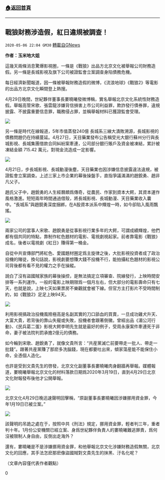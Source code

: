 ###  [:house:返回首頁](https://github.com/ourhimalayas/txt)
---

## 戰狼財務涉造假，紅日違規被調查！
`2020-05-06 22:04 GM30` [轉載自GNews](https://gnews.org/zh-hant/195930/)

**作者：玉米地大姐**

這幾天兩條消息驚爆影視圈，一條是《戰狼》出品方北京文化被舉報公司財務造假。另一條是長城影視及旗下公司被證監會立案調查身陷債務危機。

每日經濟新聞報道，因一條被舉報財務造假的微博，《流浪地球》《戰狼2》等電影的出品方北京文化瞬間登上熱搜。

4月29日晚間，世紀夥伴董事長婁曉曦發微博稱，實名舉報北京文化系統性財務造假。舉報高管宋歌、張雲龍涉嫌背信損害上市公司利益罪，欺詐發行債券罪，違規披露、不披露重要信息罪，職務侵占罪，並稱舉報材料已獲證監會受理。

![](https://s3.amazonaws.com/gnews-media-offload/wp-content/uploads/2020/05/06215910/1-38.jpg)

另一條是時代在線報道，5年市值蒸發240億 長城系三線大潰敗溯源，長城影視的債務問題仍在持續蔓延。4月27日，天目藥業發布公告稱受光大銀行蘇州分行與長城影視、長城集團借款合同糾紛案牽連，公司部分銀行賬戶及資金被凍結，累計被凍結金額 715.42 萬元，對現金流造成一定影響。

![](https://s3.amazonaws.com/gnews-media-offload/wp-content/uploads/2020/05/06215955/2-35.jpg)

4月21日，步長城影視、長城動漫後塵，天目藥業也因涉嫌信息披露違法違規，被證監會立案調查。上述三家上市企業的幕後操盤手，直指爭議滿滿的趙銳勇、趙非凡父子。

趙氏父子中，趙銳勇的人生經曆頗爲傳奇，從農民、作家到資本大鳄，其資本運作風格激進。短短兩年時間通過借殼，將長城影視、長城動漫、天目藥業收入囊中。“長城系”與趙銳勇深度捆綁，在A股資本派系中輝煌一時，如今卻陷入風雨飄搖。

![](https://s3.amazonaws.com/gnews-media-offload/wp-content/uploads/2020/05/06220106/3-29.jpg)

兩家公司的當事人宋歌、趙銳勇是從事影視行業多年的大鳄，可謂成績輝煌，他們都有個共同的特點，靠制作紅色題材的電影、電視劇視起家。前者靠電影《戰狼》成名，後者以電視劇《紅日》賺得第一桶金。

自從中共宣傳部門將紅色、愛國題材圈定爲主旋律之後，大批影視投資者成了政治投機的賭徒，換句話說，影視劇要想賺大錢不投機不行，能拍攝紅色題材的影視公司背後都有看不見的權力之手在操縱。

說白了沒有盜國賊家族的幕後操控，是無法搞定立項審查、院線發行，上映時間安排等一系列運作。一般的電影上映期限爲一個月左右，但大部分的電影壽命只有七天，也就是說，上映七天如果票房不樂觀就會被下線。但官方主打影片不受時間制約，如《戰狼2》足足上映94天。

![](https://s3.amazonaws.com/gnews-media-offload/wp-content/uploads/2020/05/06220117/4-12.jpg)

利用影視搞政治投機風險極高是名副其實的刀口舔血的買賣，一旦成功雞犬升天、大富大貴，若背後的靠山失寵或失敗，投機者會跟著倒黴。曾經出品《湄公河行動》、《民兵葛二蛋》影視大鳄李明先生就是最好的例子，受周永康案件牽連死于非命，妻子被法院判罰承擔2億元的債務。

如今輪到宋歌、趙銳勇了，就像文貴所言：“共産黨滅亡前要帶走一批人、帶走一批錢”。跟著共産黨賺了那麽多洗腦錢，現在都要吐出來，傾家蕩産能不能保住小命，全憑個人造化。

也許是受到文貴先生的啓發，北京文化副董事長婁曉曦肉身翻牆再舉報。媒體報道，婁曉曦舉報北京文化的材料落款日期爲2020年3月19日，直到4月29日北京文化財報發布後他才公開舉報。

![](https://s3.amazonaws.com/gnews-media-offload/wp-content/uploads/2020/05/06214859/5-9.jpg)

北京文化4月29日晚迅速聲明回擊稱，“原副董事長婁曉曦因涉嫌挪用資金罪，今年1月19日已被立案。”

![](https://s3.amazonaws.com/gnews-media-offload/wp-content/uploads/2020/05/06215001/7-8.png)

該聲明的吊詭之處在于，按照中共《刑法》規定，挪用資金罪，輕者判三年，重者判十年。1月份公安機關已經立案、身爲世紀夥伴負責人的婁曉曦難逃罪責，爲何沒被限制人身自由，反倒出走海外？

還有，婁曉曦是不是涉嫌挪用資金罪，和他舉報北京文化涉嫌財務造假無關，北京文化的回應，其手法怎麽那麽像盜國賊對文貴先生的抹黑、汙名化呢？

（文章內容僅代表作者觀點）

0
